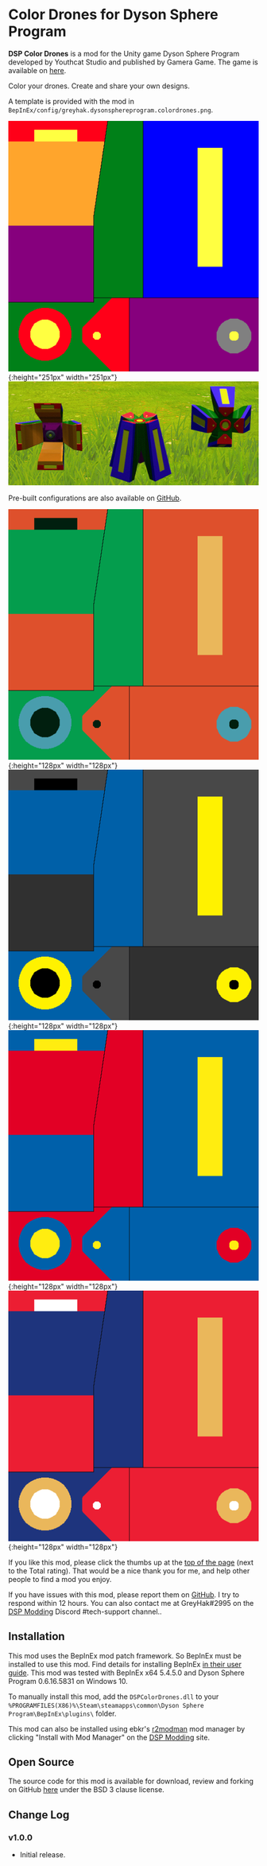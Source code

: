 # Color Drones for Dyson Sphere Program

**DSP Color Drones** is a mod for the Unity game Dyson Sphere Program developed by Youthcat Studio and published by Gamera Game.  The game is available on [here](https://store.steampowered.com/app/1366540/Dyson_Sphere_Program/).

Color your drones.  Create and share your own designs.

A template is provided with the mod in `BepInEx/config/greyhak.dysonsphereprogram.colordrones.png`.

![Flag Template](https://raw.githubusercontent.com/GreyHak/dsp-color-drones/main/config/greyhak.dysonsphereprogram.colordrones.png){:height="251px" width="251px"} ![Flag Template Appearance In-Game](https://raw.githubusercontent.com/GreyHak/dsp-color-drones/main/TemplateAppearance.jpg)

Pre-built configurations are also available on [GitHub](https://github.com/GreyHak/dsp-color-drones/tree/main/config).

![Aqua Example](https://raw.githubusercontent.com/GreyHak/dsp-color-drones/main/config/greyhak.dysonsphereprogram.colordrones_aqua.png){:height="128px" width="128px"} ![Bat Example](https://raw.githubusercontent.com/GreyHak/dsp-color-drones/main/config/greyhak.dysonsphereprogram.colordrones_bat.png){:height="128px" width="128px"} ![Super Example](https://raw.githubusercontent.com/GreyHak/dsp-color-drones/main/config/greyhak.dysonsphereprogram.colordrones_super.png){:height="128px" width="128px"} ![Wonder Example](https://raw.githubusercontent.com/GreyHak/dsp-color-drones/main/config/greyhak.dysonsphereprogram.colordrones_wonder.png){:height="128px" width="128px"}

If you like this mod, please click the thumbs up at the [top of the page](https://dsp.thunderstore.io/package/GreyHak/DSP_Color_Drones/) (next to the Total rating).  That would be a nice thank you for me, and help other people to find a mod you enjoy.

If you have issues with this mod, please report them on [GitHub](https://github.com/GreyHak/dsp-color-drones/issues).  I try to respond within 12 hours.    You can also contact me at GreyHak#2995 on the [DSP Modding](https://discord.gg/XxhyTNte) Discord #tech-support channel..

## Installation
This mod uses the BepInEx mod patch framework.  So BepInEx must be installed to use this mod.  Find details for installing BepInEx [in their user guide](https://bepinex.github.io/bepinex_docs/master/articles/user_guide/installation/index.html#installing-bepinex-1).  This mod was tested with BepInEx x64 5.4.5.0 and Dyson Sphere Program 0.6.16.5831 on Windows 10.

To manually install this mod, add the `DSPColorDrones.dll` to your `%PROGRAMFILES(X86)%\Steam\steamapps\common\Dyson Sphere Program\BepInEx\plugins\` folder.

This mod can also be installed using ebkr's [r2modman](https://dsp.thunderstore.io/package/ebkr/r2modman/) mod manager by clicking "Install with Mod Manager" on the [DSP Modding](https://dsp.thunderstore.io/package/GreyHak/DSP_Color_Drones/) site.

## Open Source
The source code for this mod is available for download, review and forking on GitHub [here](https://github.com/GreyHak/dsp-color-drones) under the BSD 3 clause license.

## Change Log
### v1.0.0
 - Initial release.
